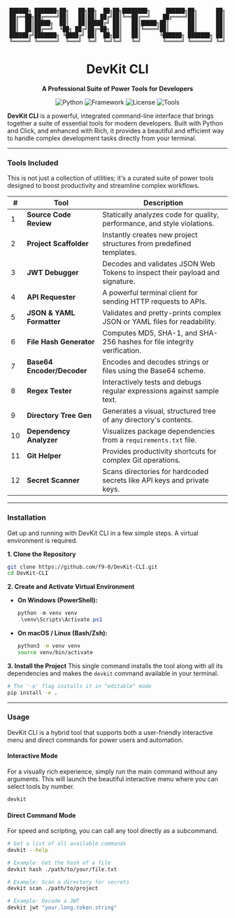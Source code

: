 <div align="center">

```
██████╗ ███████╗██╗   ██╗██╗  ██╗██╗████████╗     ██████╗██╗      ██╗
██╔══██╗██╔════╝██║   ██║██║ ██╔╝██║╚══██╔══╝    ██╔════╝██║      ██║
██║  ██║█████╗  ██║   ██║█████╔╝ ██║   ██║█████╗██║      ██║      ██║
██║  ██║██╔══╝  ╚██╗ ██╔╝██╔═██╗ ██║   ██║╚════╝██║      ██║      ██║
██████╔╝███████╗ ╚████╔╝ ██║  ██╗██║   ██║      ╚██████╗ ███████╗ ██║
╚═════╝ ╚══════╝  ╚═══╝  ╚═╝  ╚═╝╚═╝   ╚═╝       ╚═════╝ ╚══════╝ ╚═╝
```
# DevKit CLI
**A Professional Suite of Power Tools for Developers**

![Python](https://img.shields.io/badge/python-3.9%2B-blue.svg?logo=python&logoColor=white)
![Framework](https://img.shields.io/badge/built%20with-Click-blue)
![License](https://img.shields.io/badge/License-MIT-yellow.svg)
![Tools](https://img.shields.io/badge/Power_Tools-12-blueviolet.svg)

</div>

**DevKit CLI** is a powerful, integrated command-line interface that brings together a suite of essential tools for modern developers. Built with Python and Click, and enhanced with Rich, it provides a beautiful and efficient way to handle complex development tasks directly from your terminal.

---

### Tools Included

This is not just a collection of utilities; it's a curated suite of power tools designed to boost productivity and streamline complex workflows.

| #  | Tool                   | Description                                                                    |
|----|--------------------------|--------------------------------------------------------------------------------|
| 1  | **Source Code Review** | Statically analyzes code for quality, performance, and style violations.         |
| 2  | **Project Scaffolder** | Instantly creates new project structures from predefined templates. |
| 3  | **JWT Debugger** | Decodes and validates JSON Web Tokens to inspect their payload and signature. |
| 4  | **API Requester** | A powerful terminal client for sending HTTP requests to APIs. |
| 5  | **JSON & YAML Formatter**| Validates and pretty-prints complex JSON or YAML files for readability.        |
| 6  | **File Hash Generator** | Computes MD5, SHA-1, and SHA-256 hashes for file integrity verification.       |
| 7  | **Base64 Encoder/Decoder**| Encodes and decodes strings or files using the Base64 scheme.                  |
| 8  | **Regex Tester** | Interactively tests and debugs regular expressions against sample text.        |
| 9  | **Directory Tree Gen** | Generates a visual, structured tree of any directory's contents.               |
| 10 | **Dependency Analyzer** | Visualizes package dependencies from a `requirements.txt` file.   |
| 11 | **Git Helper** | Provides productivity shortcuts for complex Git operations.                    |
| 12 | **Secret Scanner** | Scans directories for hardcoded secrets like API keys and private keys.        |

---

### Installation

Get up and running with DevKit CLI in a few simple steps. A virtual environment is required.

**1. Clone the Repository**
```bash
git clone https://github.com/f9-0/DevKit-CLI.git
cd DevKit-CLI
```

**2. Create and Activate Virtual Environment**
* **On Windows (PowerShell):**
    ```powershell
    python -m venv venv
    .\venv\Scripts\Activate.ps1
    ```
* **On macOS / Linux (Bash/Zsh):**
    ```bash
    python3 -m venv venv
    source venv/bin/activate
    ```

**3. Install the Project**
This single command installs the tool along with all its dependencies and makes the `devkit` command available in your terminal.
```bash
# The '-e' flag installs it in "editable" mode
pip install -e .
```

---

### Usage

DevKit CLI is a hybrid tool that supports both a user-friendly interactive menu and direct commands for power users and automation.

#### Interactive Mode
For a visually rich experience, simply run the main command without any arguments. This will launch the beautiful interactive menu where you can select tools by number.
```bash
devkit
```


#### Direct Command Mode
For speed and scripting, you can call any tool directly as a subcommand.

```bash
# Get a list of all available commands
devkit --help

# Example: Get the hash of a file
devkit hash ./path/to/your/file.txt

# Example: Scan a directory for secrets
devkit scan ./path/to/project

# Example: Decode a JWT
devkit jwt "your.long.token.string"
```
